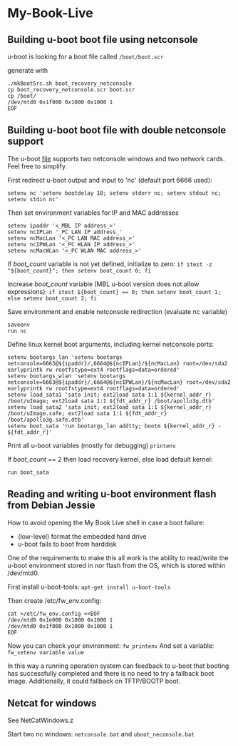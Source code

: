 # My-Book-Live
## Building u-boot boot file using netconsole ##

u-boot is looking for a boot file called `/boot/boot.scr`

generate with
```
./mkBootSrc.sh boot_recovery_netconsole
cp boot_recovery_netconsole.scr boot.scr
cp /boot/
/dev/mtd0 0x1f000 0x1000 0x1000 1 
EOF
```

## Building u-boot boot file with double netconsole support ##

The u-boot [file](https://github.com/ewaldc/My-Book-Live/blob/master/uboot/boot_recovery_netconsole.txt) supports two netconsole windows and two network cards. Feel free to simplify.

First redirect u-boot output and input to 'nc' (default port 6666 used):

`setenv nc 'setenv bootdelay 10; setenv stderr nc; setenv stdout nc; setenv stdin nc'`

Then set environment variables for IP and MAC addresses
```
setenv ipaddr '<_MBL IP address_>'
setenv ncIPLan '_PC LAN IP address_'
setenv ncMacLan '<_PC LAN MAC address_>'
setenv ncIPWLan '<_PC WLAN IP address_>'
setenv ncMacWLan '<_PC WLAN MAC address_>'
```

If _boot_count_ variable is not yet defined, initialize to zero:
`if itest -z "${boot_count}"; then setenv boot_count 0; fi`  

Increase _boot_count_ variable (MBL u-boot version does not allow expressions):
`if itest ${boot_count} == 0; then setenv boot_count 1; else setenv boot_count 2; fi`

Save environment and enable netconsole redirection (evaluate nc variable)
```
saveenv
run nc
```

Define linux kernel boot arguments, including kernel netconsole ports:

```
setenv bootargs_lan 'setenv bootargs netconsole=6663@${ipaddr}/,6664@${ncIPLan}/${ncMacLan} root=/dev/sda2 earlyprintk rw rootfstype=ext4 rootflags=data=ordered'
setenv bootargs_wlan 'setenv bootargs netconsole=6663@${ipaddr}/,6664@${ncIPWLan}/${ncMacLan} root=/dev/sda2 earlyprintk rw rootfstype=ext4 rootflags=data=ordered'
setenv load_sata1 'sata init; ext2load sata 1:1 ${kernel_addr_r} /boot/uImage; ext2load sata 1:1 ${fdt_addr_r} /boot/apollo3g.dtb'
setenv load_sata2 'sata init; ext2load sata 1:1 ${kernel_addr_r} /boot/uImage.safe; ext2load sata 1:1 ${fdt_addr_r} /boot/apollo3g.safe.dtb'
setenv boot_sata 'run bootargs_lan addtty; bootm ${kernel_addr_r} - ${fdt_addr_r}'
```

Print all u-boot variables (mostly for debugging)
`printenv`

If _boot_count_ == 2 then load recovery kernel, else load default kernel:
```if itest ${boot_count} == 1; then echo "=== Loading Default Kernel ==="; run load_sata1; else echo "=== Loading Recovery Kernel ==="; run load_sata2; fi
run boot_sata
```

## Reading and writing u-boot environment flash from Debian Jessie ##
How to avoid opening the My Book Live shell in case a boot failure:
* (low-level) format the embedded hard drive
* u-boot fails to boot from harddisk 

One of the requirements to make this all work is the ability to read/write the u-boot environment stored in nor flash from the OS, which is stored within /dev/mtd0.

First install u-boot-tools:
`apt-get install u-boot-tools`

Then create /etc/fw_env.config:

```
cat >/etc/fw_env.config <<EOF
/dev/mtd0 0x1e000 0x1000 0x1000 1
/dev/mtd0 0x1f000 0x1000 0x1000 1 
EOF
```

Now you can check your environment: 
`fw_printenv`
And set a variable: 
`fw_setenv variable value`

In this way a running operation system can feedback to u-boot that booting has successfully completed and there is no need to try a fallback boot image.  Additionally, it could fallback on TFTP/BOOTP boot.


## Netcat for windows ##
See NetCatWindows.z

Start two nc windows: `netconsole.bat` and `uboot_neconsole.bat`